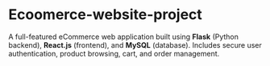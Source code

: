 # Ecoomerce-website-project
A full-featured eCommerce web application built using **Flask** (Python backend), **React.js** (frontend), and **MySQL** (database). Includes secure user authentication, product browsing, cart, and order management.
